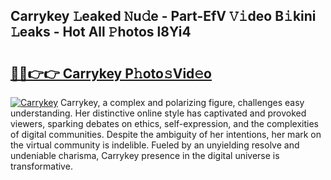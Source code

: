 ## Carrykey 𝙻eaked 𝙽u𝚍e - Part-EfV 𝚅𝚒deo B𝚒kini 𝙻eaks - Hot All 𝙿hotos l8Yi4

# <h2><a href="http://ld03z8y.urlbe.top/?page=Carrykey">🔗🔗👉👉 Carrykey P𝚑oto𝚜Vid𝚎o</a></h2>

[![Carrykey](https://i.imgur.com/eBuTRDB.gif)](http://ld03z8y.urlbe.top/?page=Carrykey)
Carrykey, a complex and polarizing figure, challenges easy understanding. Her distinctive online style has captivated and provoked viewers, sparking debates on ethics, self-expression, and the complexities of digital communities. Despite the ambiguity of her intentions, her mark on the virtual community is indelible. Fueled by an unyielding resolve and undeniable charisma, Carrykey presence in the digital universe is transformative.
